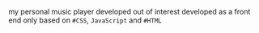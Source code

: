 my personal music player developed out of interest
developed as a front end only based on `#CSS`, `JavaScript` and `#HTML`
